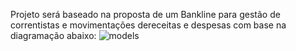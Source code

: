 Projeto será baseado na proposta de um Bankline para gestão de correntistas e movimentações dereceitas e despesas com base na diagramação abaixo:
![models](https://github.com/skypse/BankLine-API/assets/97822775/2e696469-7e87-45d9-b20d-eb871b4c28b7)
